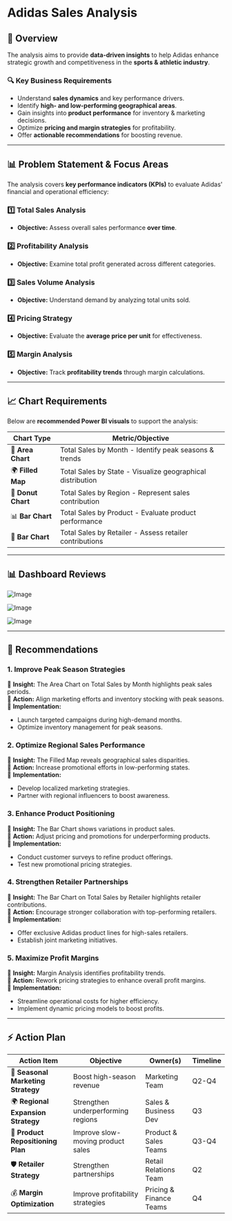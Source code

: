 #  Adidas Sales Analysis

## 📌 Overview
The analysis aims to provide **data-driven insights** to help Adidas enhance strategic growth and competitiveness in the **sports & athletic industry**.

### 🔍 Key Business Requirements

- Understand **sales dynamics** and key performance drivers.
- Identify **high- and low-performing geographical areas**.
- Gain insights into **product performance** for inventory & marketing decisions.
- Optimize **pricing and margin strategies** for profitability.
- Offer **actionable recommendations** for boosting revenue.

---

## 📊 Problem Statement & Focus Areas

The analysis covers **key performance indicators (KPIs)** to evaluate Adidas' financial and operational efficiency:

### **1️⃣ Total Sales Analysis**
- **Objective:** Assess overall sales performance **over time**.

### **2️⃣ Profitability Analysis**
- **Objective:** Examine total profit generated across different categories.

### **3️⃣ Sales Volume Analysis**
- **Objective:** Understand demand by analyzing total units sold.

### **4️⃣ Pricing Strategy**
- **Objective:** Evaluate the **average price per unit** for effectiveness.

### **5️⃣ Margin Analysis**
- **Objective:** Track **profitability trends** through margin calculations.

---

## 📈 Chart Requirements

Below are **recommended Power BI visuals** to support the analysis:

| **Chart Type**                          | **Metric/Objective**                                         |
|------------------------------------------|--------------------------------------------------------------|
| 📌 **Area Chart**                        | Total Sales by Month - Identify peak seasons & trends       |
| 🌍 **Filled Map**                         | Total Sales by State - Visualize geographical distribution  |
| 🍩 **Donut Chart**                        | Total Sales by Region - Represent sales contribution        |
| 📊 **Bar Chart**                          | Total Sales by Product - Evaluate product performance       |
| 🛒 **Bar Chart**                          | Total Sales by Retailer - Assess retailer contributions     |

---

## 📊 Dashboard Reviews

![Image](https://github.com/user-attachments/assets/009a3394-28db-431f-885f-e497248e4a9b)


![Image](https://github.com/user-attachments/assets/1235d349-f9de-4c85-9ec2-1c38521dba2f)


![Image](https://github.com/user-attachments/assets/0f5a6326-8a37-4dec-ad48-990aa377c60f)


---

## 📌 Recommendations

### **1. Improve Peak Season Strategies**
🔹 **Insight:** The Area Chart on Total Sales by Month highlights peak sales periods.  
🔹 **Action:** Align marketing efforts and inventory stocking with peak seasons.  
🔹 **Implementation:**  
   - Launch targeted campaigns during high-demand months.  
   - Optimize inventory management for peak seasons.

### **2. Optimize Regional Sales Performance**
🔹 **Insight:** The Filled Map reveals geographical sales disparities.  
🔹 **Action:** Increase promotional efforts in low-performing states.  
🔹 **Implementation:**  
   - Develop localized marketing strategies.  
   - Partner with regional influencers to boost awareness.

### **3. Enhance Product Positioning**
🔹 **Insight:** The Bar Chart shows variations in product sales.  
🔹 **Action:** Adjust pricing and promotions for underperforming products.  
🔹 **Implementation:**  
   - Conduct customer surveys to refine product offerings.  
   - Test new promotional pricing strategies.

### **4. Strengthen Retailer Partnerships**
🔹 **Insight:** The Bar Chart on Total Sales by Retailer highlights retailer contributions.  
🔹 **Action:** Encourage stronger collaboration with top-performing retailers.  
🔹 **Implementation:**  
   - Offer exclusive Adidas product lines for high-sales retailers.  
   - Establish joint marketing initiatives.

### **5. Maximize Profit Margins**
🔹 **Insight:** Margin Analysis identifies profitability trends.  
🔹 **Action:** Rework pricing strategies to enhance overall profit margins.  
🔹 **Implementation:**  
   - Streamline operational costs for higher efficiency.  
   - Implement dynamic pricing models to boost profits.

---
## ⚡ Action Plan

| **Action Item** | **Objective** | **Owner(s)** | **Timeline** |
|---------------|--------------|------------|------------|
| 🌈 **Seasonal Marketing Strategy** | Boost high-season revenue | Marketing Team | Q2-Q4 |
| 🌍 **Regional Expansion Strategy** | Strengthen underperforming regions | Sales & Business Dev | Q3 |
| 🥑 **Product Repositioning Plan** | Improve slow-moving product sales | Product & Sales Teams | Q3-Q4 |
| 🛡️ **Retailer Strategy** | Strengthen partnerships | Retail Relations Team | Q2 |
| 💰 **Margin Optimization** | Improve profitability strategies | Pricing & Finance Teams | Q4 |












